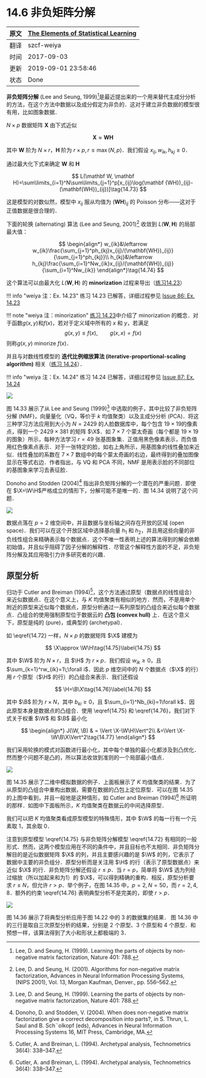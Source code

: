 # 14.6 非负矩阵分解

| 原文   | [The Elements of Statistical Learning](https://web.stanford.edu/~hastie/ElemStatLearn/printings/ESLII_print12.pdf) |
| ---- | ---------------------------------------- |
| 翻译   | szcf-weiya                               |
| 时间   | 2017-09-03                   |
|更新|2019-09-01 23:58:46|
|状态|Done|


**非负矩阵分解** (Lee and Seung, 1999)[^1]是最近提出来的一个用来替代主成分分析的方法，在这个方法中数据以及成分假定为非负的．这对于建立非负数据的模型很有用，比如图象数据．

$N\times p$ 数据矩阵 $\mathbf X$ 由下式近似

$$
\mathbf X \approx \mathbf W\mathbf H\tag{14.72}\label{14.72}
$$

其中 $\mathbf W$ 阶为 $N\times r$，$\mathbf H$ 阶为 $r\times p, r\le \max(N,p)$．我们假设 $x_{ij}, w_{ik}, h_{kj}\ge 0$．

通过最大化下式来确定 $\mathbf W$ 和 $\mathbf H$

$$
L(\mathbf W, \mathbf H)=\sum\limits_{i=1}^N\sum\limits_{j=1}^p[x_{ij}\log(\mathbf {WH})_{ij}-(\mathbf{WH})_{ij})]\tag{14.73}
$$

这是模型的对数似然，模型中 $x_{ij}$ 服从均值为 $(\mathbf{WH})_{ij}$ 的 Poisson 分布——这对于正值数据是很合理的．

下面的轮换 (alternating) 算法 (Lee and Seung, 2001)[^2] 收敛到 $L(\mathbf W, \mathbf H)$ 的局部最大值：

<!-- 
$$
\begin{array}{ll}
w_{ik}&\leftarrow w_{ik}\frac{\sum_{j=1}^ph_{kj}x_{ij}/(\mathbf{WH}_{ij})}{\sum_{j=1}^ph_{kj}}\\
h_{kj}&\leftarrow h_{kj}\frac{\sum_{j=1}^pw_{ik}x_{ij}/(\mathbf{WH}_{ij})}{\sum_{j=1}^pw_{ik}}
\end{array}\tag{14.74}
$$
-->


$$
\begin{align*}
w_{ik}&\leftarrow w_{ik}\frac{\sum_{j=1}^ph_{kj}x_{ij}/(\mathbf{WH})_{ij}}{\sum_{j=1}^ph_{kj}}\\
h_{kj}&\leftarrow h_{kj}\frac{\sum_{i=1}^Nw_{ik}x_{ij}/(\mathbf{WH})_{ij}}{\sum_{i=1}^Nw_{ik}}
\end{align*}\tag{14.74}
$$

这个算法可以由最大化 $L(\mathbf W, \mathbf H)$ 的 **minorization** 过程来导出（[练习14.23](https://github.com/szcf-weiya/ESL-CN/issues/86)）

!!! info "weiya 注：Ex. 14.23"
    练习 14.23 已解答，详细过程参见 [Issue 86: Ex. 14.23](https://github.com/szcf-weiya/ESL-CN/issues/86)

!!! note "weiya 注：minorization"
    [练习 14.23](https://github.com/szcf-weiya/ESL-CN/issues/86)中介绍了 minorization 的概念．对于函数$g(x, y)$和$f(x)$，若对于定义域中所有的 $x$ 和 $y$，若满足
    $$
    g(x,y)\le f(x),\qquad g(x,x)=f(x)
    $$
    则称$g(x,y)$ minorize $f(x)$．

并且与对数线性模型的 **迭代比例缩放算法 (iterative-proportional-scaling algorithm)** 相关（[练习 14.24](https://github.com/szcf-weiya/ESL-CN/issues/87)）．

!!! info "weiya 注：Ex. 14.24"
    练习 14.24 已解答，详细过程参见 [Issue 87: Ex. 14.24](https://github.com/szcf-weiya/ESL-CN/issues/87)

![](../img/14/fig14.33.png)

图 14.33 展示了从 Lee and Seung (1999)[^1] 中选取的例子，其中比较了非负矩阵分解 (NMF)，向量量化（VQ，等价于 $k$ 均值聚类）以及主成分分析 (PCA)．将这三种学习方法应用到大小为 $N=2429$ 的人脸数据库中，每个包含 $19\times 19$的像素点，得到一个 $2429\times 381$ 的矩阵 $\X$．如 $7\times 7$ 个蒙太奇画（每个都是 $19\times 19$ 的图象）所示，每种方法学习 $r=49$ 张基图象集．正值用黑色像素表示，而负值用红色像素点表示．对于一张特定的脸，如右上角所示，用基图象的线性叠加来近似．线性叠加的系数在 $7\times 7$ 数组中的每个蒙太奇画的右边，最终得到的叠加图像显示在等式右边．作者指出，与 VQ 和 PCA 不同，NMF 是用表示脸的不同部位的基图象来学习去表征脸．

Donoho and Stodden (2004)[^3] 指出非负矩阵分解的一个潜在的严重问题．即使在 $\X=\W\H$严格成立的情形下，分解可能不是唯一的．图 14.34 说明了这个问题．

![](../img/14/fig14.34.png)

数据点落在 $p=2$ 维空间中，并且数据与坐标轴之间存在开放的区域 (open space)．我们可以在这个开放区域中选择基向量 $h_1$ 和 $h_2$，并且用这些向量的非负线性组合来精确表示每个数据点．这个不唯一性表明上述的算法得到的解会依赖初始值，并且似乎阻碍了因子分解的解释性．尽管这个解释性方面的不足，非负矩阵分解及其应用吸引力许多研究者的兴趣．


## 原型分析

归功于 Cutler and Breiman (1994)[^4]，这个方法通过原型（数据点的线性组合）来近似数据点．在这个意义上，与 $K$ 均值聚类有相似的地方．然而，不是用单个附近的原型来近似每个数据点，原型分析通过一系列原型的凸组合来近似每个数据点．凸组合的使用强制原型位于数据云的 **凸包 (convex hull)** 上．在这个意义下，原型是纯的 (pure)，或典型的 (archetypal)．

如 \eqref{14.72} 一样，$N\times p$ 的数据矩阵 $\X$ 建模为

$$
\X\approx \W\H\tag{14.75}\label{14.75}
$$

其中 $\W$ 阶为 $N\times r$，且 $\H$ 为 $r\times p$．我们假设 $w_{ik}\ge 0$，且 $\sum_{k=1}^rw_{ik}=1\;\forall i$．因此 $p$ 维空间中的 $N$ 个数据点（$\X$ 的行）用 $r$ 个原型（$\H$ 的行）的凸组合来表示．我们还假设

$$
\H=\B\X\tag{14.76}\label{14.76}
$$

其中 $\B$ 阶为 $r\times N$，其中 $b_{ki}\ge 0$，且 $\sum_{i=1}^Nb_{ki}=1\forall k$．因此原型本身是数据点的凸组合．使用 \eqref{14.75} 和 \eqref{14.76}，我们对下式关于权重 $\W$ 和 $\B$ 最小化

$$
\begin{align*}
J(\W, \B) & = \Vert \X-\W\H\Vert^2\\
&=\Vert \X-\W\B\X\Vert^2\tag{14.77}
\end{align*}
$$

我们采用轮换的模式对函数进行最小化，其中每个单独的最小化都涉及到凸优化．然而整个问题不是凸的，所以算法收敛到准则的一个局部最小值点．

![](../img/14/fig14.35.png)

图 14.35 展示了二维中模拟数据的例子．上面板展示了 $K$ 均值聚类的结果．为了从原型的凸组合中重构出数据，需要在数据的凸包上定位原型．可以在图 14.35 的上图中看到，并且一般地是这种情形，如 Cutler and Breiman (1994)[^4] 所证明的那样．如图中下面板所示，$K$ 均值聚类在数据云的中间选择原型．

我们可以把 $K$ 均值聚类看成原型模型的特殊情形，其中 $\W$ 的每一行有一个元素取 1，其余取 0．

注意到原型模型 \eqref{14.75} 与非负矩阵分解模型 \eqref{14.72} 有相同的一般形式．然而，这两个模型应用在不同的条件中，并且目标也不太相同．非负矩阵分解目的是近似数据矩阵 $\X$ 的列，并且主要感兴趣的是 $\W$ 的列，它表示了数据中主要的非负组分．原型分析而是关注用 $\H$ 的行（表示了原型数据点）来近似 $\X$ 的行．非负矩阵分解还假设 $r\le p$．当 $r=p$，简单将 $\W$ 选为列经过缩放（所以加起来和为1）的 $\X$，可以得到精确的重构．相反，原型分析要求 $r\le N$，但允许 $r>p$．举个例子，在图 14.35 中，$p=2,N=50$，而 $r=2,4,8$．额外的约束 \eqref{14.76} 表明典型分析不是完美的，即使 $r>p$．

![](../img/14/fig14.36.png)

图 14.36 展示了将典型分析应用于图 14.22 中的 3 的数据集的结果． 图 14.36 中的三行是取自三次原型分析的结果，分别是 2 个原型、3 个原型和 4 个原型．和预想一样，该算法得到了大小和形状上都极端的 3．


[^1]: Lee, D. and Seung, H. (1999). Learning the parts of objects by non-negative matrix factorization, Nature 401: 788.
[^2]: Lee, D. and Seung, H. (2001). Algorithms for non-negative matrix factorization, Advances in Neural Information Processing Systems, (NIPS 2001), Vol. 13, Morgan Kaufman, Denver., pp. 556–562.
[^3]: Donoho, D. and Stodden, V. (2004). When does non-negative matrix factorization give a correct decomposition into parts?, in S. Thrun, L. Saul and B. Sch¨olkopf (eds), Advances in Neural Information Processing Systems 16, MIT Press, Cambridge, MA.
[^4]: Cutler, A. and Breiman, L. (1994). Archetypal analysis, Technometrics 36(4): 338–347.

